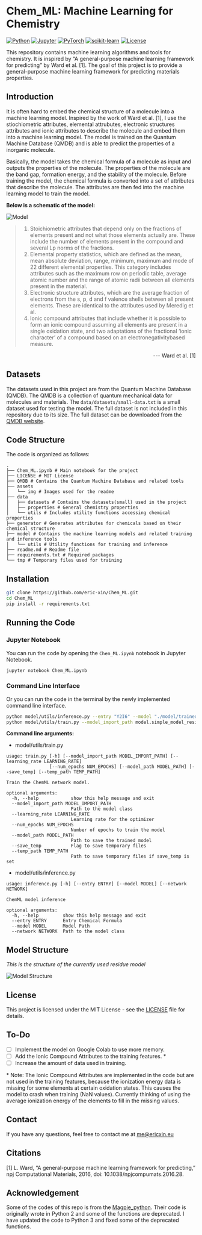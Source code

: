 # Chem_ML: Machine Learning for Chemistry

[![Python](https://img.shields.io/badge/Python-3776AB?logo=python&logoColor=white)](https://www.python.org/)
[![Jupyter](https://img.shields.io/badge/Jupyter-F37626?logo=jupyter&logoColor=white)](https://jupyter.org/)
[![PyTorch](https://img.shields.io/badge/PyTorch-EE4C2C?logo=pytorch&logoColor=white)](https://pytorch.org/)
[![scikit-learn](https://img.shields.io/badge/scikit--learn-F7931E?logo=scikit-learn&logoColor=white)](https://scikit-learn.org/)
[![License](https://img.shields.io/badge/License-MIT-blue.svg)](https://opensource.org/licenses/MIT)

This repository contains machine learning algorithms and tools for chemistry. It is inspired by “A general-purpose machine learning framework for predicting” by Ward et al. [1]. The goal of this project is to provide a general-purpose machine learning framework for predicting materials properties.

## Introduction
It is often hard to embed the chemical structure of a molecule into a machine learning model. Inspired by the work of Ward et al. [1], I use the stiochiometric attributes, elemental attrubutes, electronic structures attributes and ionic attributes to describe the molecule and embed them into a machine learning model. The model is trained on the Quantum Machine Database (QMDB) and is able to predict the properties of a inorganic molecule.

Basically, the model takes the chemical formula of a molecule as input and outputs the properties of the molecule. The properties of the molecule are the band gap, formation energy, and the stability of the molecule. Before training the model, the chemical formula is converted into a set of attributes that describe the molecule. The attributes are then fed into the machine learning model to train the model.

**Below is a schematic of the model:**

![Model](./assets/img/model.png)

> 1. Stoichiometric attributes that depend only on the fractions of elements present and not what those elements actually are. These include the number of elements present in the compound and several Lp norms of the fractions.  
> 2. Elemental property statistics, which are defined as the mean, mean absolute deviation, range, minimum, maximum and mode of 22 different elemental properties. This category includes attributes such as the maximum row on periodic table, average atomic number and the range of atomic radii between all elements present in the material.  
> 3. Electronic structure attributes, which are the average fraction of electrons from the s, p, d and f valence shells between all present elements. These are identical to the attributes used by Meredig et al.
> 4. Ionic compound attributes that include whether it is possible to form an ionic compound assuming all elements are present in a single oxidation state, and two adaptations of the fractional ‘ionic character’ of a compound based on an electronegativitybased measure.

<p align="right">--- Ward et al. [1]</p>

## Datasets
The datasets used in this project are from the Quantum Machine Database (QMDB). The QMDB is a collection of quantum mechanical data for molecules and materials. The `data/datasets/small-data.txt` is a small dataset used for testing the model. The full dataset is not included in this repository due to its size. The full dataset can be downloaded from the [QMDB website](http://quantum-machine.org/datasets/).

## Code Structure

The code is organized as follows:

<!-- - `data/`: Contains the data used in the project.
  - `data/datasets/`: Contains the datasets used in the project.
  - `data/properties/`: General chemistry properties.
  - `data/utils/`: Utility functions accessing chemical properties
- `generators/`: Generates attributes for chemicals based on their chemical structure.
- `models/`: Contains the machine learning models used in the project.
  - `models/trained_model.pth`: Pre-trained model.
- `tmp/`: Temporary files.
- `QMDB/`: Contains the Quantum Machine Database and related tools.
- `Chem_ML.ipynb`: Main notebook for the project. -->

```
.
├── Chem_ML.ipynb # Main notebook for the project
├── LICENSE # MIT License
├── QMDB # Contains the Quantum Machine Database and related tools
├── assets
│   └── img # Images used for the readme
├── data
│   ├── datasets # Contains the datasets(small) used in the project
│   ├── properties # General chemistry properties
│   └── utils # Includes utility functions accessing chemical properties
├── generator # Generates attributes for chemicals based on their chemical structure
├── model # Contains the machine learning models and related training and inference tools
│   └── utils # Utility functions for training and inference
├── readme.md # Readme file
├── requirements.txt # Required packages
└── tmp # Temporary files used for training
```

## Installation
```bash
git clone https://github.com/eric-xin/Chem_ML.git
cd Chem_ML
pip install -r requirements.txt
```

## Running the Code

### Jupyter Notebook
You can run the code by opening the `Chem_ML.ipynb` notebook in Jupyter Notebook.

```bash
jupyter notebook Chem_ML.ipynb
```

### Command Line Interface
Or you can run the code in the terminal by the newly implemented command line interface.

```bash
python model/utils/inference.py --entry "Y2I6" --model "./model/trained_model.pth"
python model/utils/train.py --model_import_path model.simple_model_residue.Net --learning_rate 0.001 --num_epochs 1000 --model_path model/ --save_temp --temp_path tmp/
```

**Command line arguments:**
- model/utils/train.py
```
usage: train.py [-h] [--model_import_path MODEL_IMPORT_PATH] [--learning_rate LEARNING_RATE]
                [--num_epochs NUM_EPOCHS] [--model_path MODEL_PATH] [--save_temp] [--temp_path TEMP_PATH]

Train the ChemML network model.

optional arguments:
  -h, --help            show this help message and exit
  --model_import_path MODEL_IMPORT_PATH
                        Path to the model class
  --learning_rate LEARNING_RATE
                        Learning rate for the optimizer
  --num_epochs NUM_EPOCHS
                        Number of epochs to train the model
  --model_path MODEL_PATH
                        Path to save the trained model
  --save_temp           Flag to save temporary files
  --temp_path TEMP_PATH
                        Path to save temporary files if save_temp is set
```

- model/utils/inference.py
```
usage: inference.py [-h] [--entry ENTRY] [--model MODEL] [--network NETWORK]

ChemML model inference

optional arguments:
  -h, --help         show this help message and exit
  --entry ENTRY      Entry Chemical Formula
  --model MODEL      Model Path
  --network NETWORK  Path to the model class
```

## Model Structure
*This is the structure of the currently used residue model*

![Model Structure](./assets/img/model_structure.png)

## License
This project is licensed under the MIT License - see the [LICENSE](LICENSE) file for details.

## To-Do
- [ ] Implement the model on Google Colab to use more memory.
- [ ] Add the Ionic Compound Attributes to the training features. *
- [ ] Increase the amount of data used in training.

\* Note: The Ionic Compound Attributes are implemented in the code but are not used in the training features, because the ionization energy data is missing for some elements at certain oxidation states. This causes the model to crash when training (NaN values). Currently thinking of using the average ionization energy of the elements to fill in the missing values.

## Contact
If you have any questions, feel free to contact me at [me@ericxin.eu](mailto:me@ericxin.eu)

## Citations
[1] L. Ward, “A general-purpose machine learning framework for predicting,” npj Computational Materials, 2016, doi: 10.1038/npjcompumats.2016.28.

## Acknowledgement
Some of the codes of this repo is from the [Magpie_python](https://github.com/ramv2/magpie_python). Their code is originally wrote in Python 2 and some of the functions are deprecated. I have updated the code to Python 3 and fixed some of the deprecated functions.